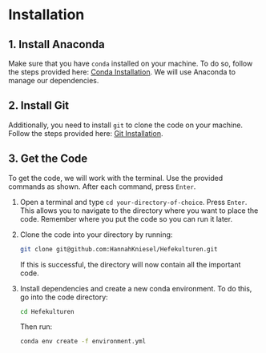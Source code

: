 # Installation

## 1. Install Anaconda
Make sure that you have `conda` installed on your machine. To do so, follow the steps provided here: [Conda Installation](https://docs.anaconda.com/free/anaconda/install/index.html). We will use Anaconda to manage our dependencies.

## 2. Install Git
Additionally, you need to install `git` to clone the code on your machine. Follow the steps provided here: [Git Installation](https://git-scm.com/book/en/v2/Getting-Started-Installing-Git).

## 3. Get the Code

To get the code, we will work with the terminal. Use the provided commands as shown. After each command, press `Enter`.

1. Open a terminal and type `cd your-directory-of-choice`. Press `Enter`. This allows you to navigate to the directory where you want to place the code. Remember where you put the code so you can run it later.
2. Clone the code into your directory by running:

    ```bash
    git clone git@github.com:HannahKniesel/Hefekulturen.git
    ```

   If this is successful, the directory will now contain all the important code.

3. Install dependencies and create a new conda environment. To do this, go into the code directory:

    ```bash
    cd Hefekulturen
    ```

    Then run:

    ```bash
    conda env create -f environment.yml
    ```
